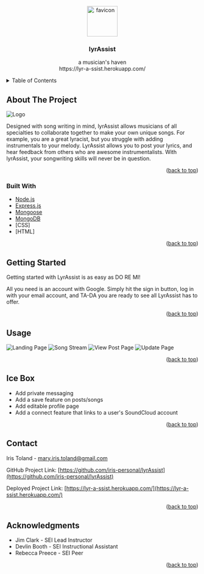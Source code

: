 <div id="top"></div>



<!-- PROJECT LOGO -->
<br />
<div align="center">
  <a href="https://github.com/iris-personal/lyrAssist">
    <img src="https://i.imgur.com/FrkUbBQ.png" alt="favicon" width="80" height="80">
  </a>

  <h3 align="center">lyrAssist</h3>

  <p align="center">
    a musician's haven
    <br>
    https://lyr-a-ssist.herokuapp.com/
  </p>
</div>



<!-- TABLE OF CONTENTS -->
<details>
  <summary>Table of Contents</summary>
  <ol>
    <li><a href="#about-the-project">About The Project</a>
    <li><a href="#built-with">Built With</a></li>
    <li><a href="#getting-started">Getting Started</a></li>
    <li><a href="#usage">Usage</a></li>
    <li><a href="#icebox">Ice Box</a></li>
    <li><a href="#acknowledgments">Acknowledgments</a></li>
  </ol>
</details>



<!-- ABOUT THE PROJECT -->
## About The Project

<img align="center" src="https://i.imgur.com/oN4QO9V.png" alt="Logo">

Designed with song writing in mind, lyrAssist allows musicians of all specialties to collaborate together to make your own unique songs. For example, you are a great lyracist, but you struggle with adding instrumentals to your melody. LyrAssist allows you to post your lyrics, and hear feedback from others who are awesome instrumentalists. With lyrAssist, your songwriting skills will never be in question.

<p align="right">(<a href="#top">back to top</a>)</p>



<!-- BUILT WITH -->
### Built With

* [Node.js](https://nodejs.org/)
* [Express.js](https://expressjs.com/)
* [Mongoose](https://mongoosejs.com/)
* [MongoDB](https://mongodb.com/)
* [CSS]
* [HTML]

<p align="right">(<a href="#top">back to top</a>)</p>



<!-- GETTING STARTED -->
## Getting Started

Getting started with LyrAssist is as easy as DO RE MI!

All you need is an account with Google. Simply hit the sign in button, log in with your email account, and TA-DA you are ready to see all LyrAssist has to offer.

<p align="right">(<a href="#top">back to top</a>)</p>



<!-- USAGE EXAMPLES -->
## Usage

![Landing Page](https://i.imgur.com/fQwqyD8.png)
![Song Stream](https://i.imgur.com/TGgjnwo.png)
![View Post Page](https://i.imgur.com/chViH4H.png)
![Update Page](https://i.imgur.com/7x62dOH.png)


<p align="right">(<a href="#top">back to top</a>)</p>


<!-- ICEBOX -->
## Ice Box

- Add private messaging
- Add a save feature on posts/songs
- Add editable profile page
- Add a connect feature that links to a user's SoundCloud account

<p align="right">(<a href="#top">back to top</a>)</p>



<!-- CONTACT -->
## Contact

Iris Toland - mary.iris.toland@gmail.com

GitHub Project Link: [https://github.com/iris-personal/lyrAssist](https://github.com/iris-personal/lyrAssist)

Deployed Project Link: [https://lyr-a-ssist.herokuapp.com/](https://lyr-a-ssist.herokuapp.com/)


<p align="right">(<a href="#top">back to top</a>)</p>



<!-- ACKNOWLEDGMENTS -->
## Acknowledgments

* Jim Clark - SEI Lead Instructor
* Devlin Booth - SEI Instructional Assistant
* Rebecca Preece - SEI Peer

<p align="right">(<a href="#top">back to top</a>)</p>

